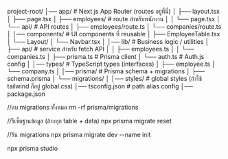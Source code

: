 project-root/
│── app/                     # Next.js App Router (routes อยู่ที่นี่)
│   ├── layout.tsx
│   ├── page.tsx
│   ├── employees/           # route สำหรับพนักงาน
│   │   └── page.tsx
│   └── api/                 # API routes
│       ├── employees/route.ts
│       └── companies/route.ts
│
│── components/              # UI components ที่ reusable
│   ├── EmployeeTable.tsx
│   └── Layout/
│       └── Navbar.tsx
│
│── lib/                     # Business logic / utilities
│   ├── api/                 # service สำหรับ fetch API
│   │   ├── employees.ts
│   │   └── companies.ts
│   ├── prisma.ts            # Prisma client
│   └── auth.ts              # Auth.js config
│
│── types/                   # TypeScript types (interfaces)
│   ├── employee.ts
│   └── company.ts
│
│── prisma/                  # Prisma schema + migrations
│   ├── schema.prisma
│   └── migrations/
│
│── styles/                  # global styles (ถ้าใช้ tailwind ก็อยู่ global.css)
│── tsconfig.json            # path alias config
│── package.json

//ลบ migrations ทั้งหมด
rm -rf prisma/migrations

//รีเซ็ตฐานข้อมูล (ล้างทุก table + data)
npx prisma migrate reset

//รัน migrations
npx prisma migrate dev --name init

npx prisma studio